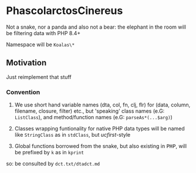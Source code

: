 # PhascolarctosCinereus
Not a snake, nor a panda and also not a bear: 
the elephant in the room will be filtering data with PHP 8.4+

Namespace will be <code>Koalas\\*</code>

## Motivation 

Just reimplement that stuff


### Convention

1. We use short hand variable names (dta, col, fn, clj, flr) for (data, column, filename, closure, filter) etc., but 'speaking' class names (e.G: <code>ListClass</code>), and method/function names (e.G: <code>parseAs*(...$arg)</code>)

2. Classes wrapping funtionality for native PHP data types will be named like <code>StringClass</code> as in <code>stdClass</code>, but <i>ucfirst</i>-style

3. Global functions borrowed from the snake, but also existing in <kbd>PHP</kbd>, will be prefixed by <code>k</code> as in <code>kprint</code>

so: be consulted by <code>dct.txt/dtadct.md </code>
